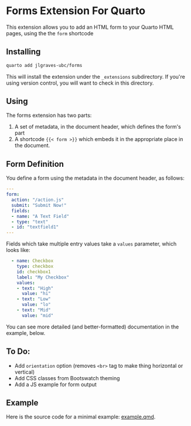 # Forms Extension For Quarto

This extension allows you to add an HTML form to your Quarto HTML pages, using the the `form` shortcode



## Installing

```bash
quarto add jlgraves-ubc/forms
```
This will install the extension under the `_extensions` subdirectory.
If you're using version control, you will want to check in this directory.

## Using

The forms extension has two parts:

1) A set of metadata, in the document header, which defines the form's part
2) A shortcode `{{< form >}}` which embeds it in the appropriate place in the document.

## Form Definition

You define a form using the metadata in the document header, as follows:

```yaml
---
form:
  action: "/action.js"
  submit: "Submit Now!"
  fields:
  - name: "A Text Field"
  - type: "text"
  - id: "textfield1" 
---
```

Fields which take multiple entry values take a `values` parameter, which looks like:

```yaml
  - name: Checkbox
    type: checkbox
    id: checkbox1
    label: "My Checkbox"
    values:
    - text: "High"
      value: "hi"
    - text: "Low"
      value: "lo"
    - text: "Mid"
      value: "mid"
```

You can see more detailed (and better-formatted) documentation in the example, below.

## To Do:

* Add `orientation` option (removes `<br>` tag to make thing horizontal or vertical)
* Add CSS classes from Bootswatch theming
* Add a JS example for form output

## Example

Here is the source code for a minimal example: [example.qmd](example.qmd).

